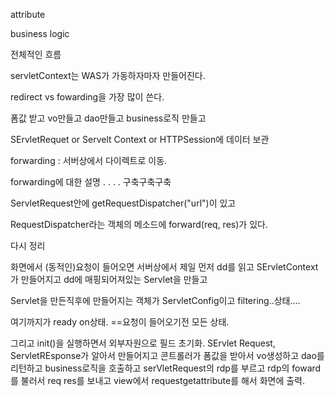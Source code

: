 attribute

business logic

전체적인 흐름

servletContext는 WAS가 가동하자마자 만들어진다. 



redirect vs fowarding을 가장 많이 쓴다. 


폼값 받고
vo만들고 
dao만들고
business로직 만들고

SErvletRequet or Servelt Context or HTTPSession에 데이터 보관

forwarding : 서버상에서 다이렉트로 이동. 

forwarding에 대한 설명 . . . . 구축구축구축

ServletRequest안에 getRequestDispatcher("url")이 있고


RequestDispatcher라는 객체의 메소드에 forward(req, res)가 있다. 


다시 정리

화면에서 (동적인)요청이 들어오면
서버상에서 제일 먼저 dd를 읽고
SErvletContext가 만들어지고
dd에 매핑되어져있는 Servlet을 만들고

Servlet을 만든직후에 만들어지는 객체가 ServletConfig이고
filtering..상태....

여기까지가 ready on상태. ==요청이 들어오기전 모든 상태. 

그리고
init()을 실행하면서 외부자원으로 필드 초기화.
SErvlet Request, ServletREsponse가 알아서 만들어지고
콘트롤러가 폼값을 받아서
vo생성하고
dao를 리턴하고
business로직을 호출하고 serVletRequest의 rdp를 부르고 rdp의 foward를 불러서 req res를 보내고 view에서 requestgetattribute를 해서 화면에 출력.

